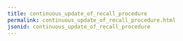 ```yaml
---
title: continuous_update_of_recall_procedure
permalink: continuous_update_of_recall_procedure.html
jsonid: continuous_update_of_recall_procedure
---
```

